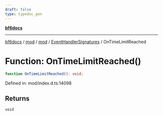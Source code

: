 ```yaml
---
draft: false
type: typedoc_gen
---
```


[**bf6docs**](../../../../_index.md)

***

[bf6docs](../../../../_index.md) / [mod](../../../_index.md) / [mod](../../_index.md) / [EventHandlerSignatures](../_index.md) / OnTimeLimitReached

# Function: OnTimeLimitReached()

```ts
function OnTimeLimitReached(): void;
```

Defined in: mod/index.d.ts:14098

## Returns

`void`
